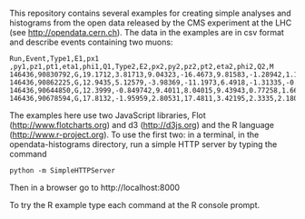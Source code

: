 This repository contains several examples for creating simple analyses and histograms from the open data released by the CMS experiment at the LHC (see http://opendata.cern.ch). The data in the examples are in csv format and describe events containing two muons:

```
Run,Event,Type1,E1,px1 ,py1,pz1,pt1,eta1,phi1,Q1,Type2,E2,px2,py2,pz2,pt2,eta2,phi2,Q2,M
146436,90830792,G,19.1712,3.81713,9.04323,-16.4673,9.81583,-1.28942,1.17139,1,T,5.43984,-0.362592,2.62699,-4.74849,2.65189,-1.34587,1.70796,1,2.73205
146436,90862225,G,12.9435,5.12579,-3.98369,-11.1973,6.4918,-1.31335,-0.660674,-1,G,11.8636,4.78984,-6.26222,-8.86434,7.88403,-0.966622,-0.917841,1,3.10256
146436,90644850,G,12.3999,-0.849742,9.4011,8.04015,9.43943,0.77258,1.66094,1,G,8.55532,-4.85155,6.97696,-0.983229,8.49797,-0.115445,2.17841,-1,9.41149
146436,90678594,G,17.8132,-1.95959,2.80531,17.4811,3.42195,2.3335,2.18053,1,G,9.42174,4.36523,0.168017,8.34713,4.36846,1.403,0.0384708,1,7.74702
```

The examples here use two JavaScript libraries, Flot (http://www.flotcharts.org) and d3 (http://d3js.org) and the R language (http://www.r-project.org). To use the first two: in a terminal, in the opendata-histograms directory, run a simple HTTP server by typing the command

```
python -m SimpleHTTPServer
```

Then in a browser go to http://localhost:8000

To try the R example type each command at the R console prompt.
